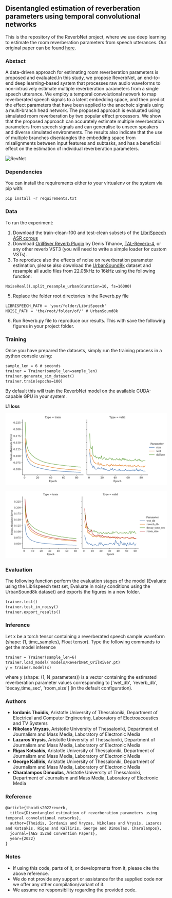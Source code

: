 ## Disentangled estimation of reverberation parameters using temporal convolutional networks

This is the repository of the ReverbNet project, where we use deep learning to estimate the room reverberation parameters from speech utterances. Our original paper can be found [here](https://aes.org/link).

### Abstact
A data-driven approach for estimating room reverberation parameters is proposed and evaluated.In this study, we propose ReverbNet, an end-to-end deep learning-based system that processes raw audio waveforms to non-intrusively estimate multiple reverberation parameters from a single speech utterance. We employ a temporal convolutional network to map reverberated speech signals to a latent embedding space, and then predict the effect parameters that have been applied to the anechoic signals using a multi-branch head network. The proposed approach is evaluated using simulated room reverberation by two popular  effect processors. We show that the proposed approach can accurately estimate multiple reverberation parameters from speech signals and can generalise to unseen speakers and diverse simulated environments. The results also indicate that the use of multiple branches disentangles the embedding space from misalignments between input features and subtasks, and has a beneficial effect on the estimation of individual reverberation parameters.

![RevNet](model.png)


### Dependencies

You can install the requirements either to your virtualenv or the system via pip with:

```
pip install -r requirements.txt
```

### Data
To run the experiment:

1. Download the train-clean-100 and test-clean subsets of the [LibriSpeech ASR corpus](https://www.openslr.org/12) 
2. Download [OrilRiver Reverb Plugin](https://www.kvraudio.com/product/orilriver-by-denis-tihanov) by Denis Tihanov, [TAL-Reverb-4](https://tal-software.com/products/tal-reverb-4), or any other reverb VST3 (you will need to write a simple loader for custom VSTs).
3. To reproduce also the effects of noise on reverberation parameter estimation, please also download the [UrbanSound8k](https://zenodo.org/record/1203745#.YiZg1C8Rpqs) dataset and resample all audio files from 22.05kHz to 16kHz using the following function:
```
NoiseReal().split_resample_urban(duration=10, fs=16000)
```
5. Replace the folder root directories in the Reverb.py file
```
LIBRISPEECH_PATH = 'your/folder/LibriSpeech'
NOISE_PATH = 'the/root/folder/of/' # UrbanSound8k
```
6. Run Reverb.py file to reproduce our results. This with save the following figures in your project folder.

### Training

Once you have prepared the datasets, simply run the training process in a python console using:

```
sample_len = 6 # seconds
trainer = Trainer(sample_len=sample_len)
trainer.generate_sim_dataset()
trainer.train(epochs=100)
```
By default this will train the ReverbNet model on the available CUDA-capable GPU in your system.

**L1 loss**

![Loss TAL-Reverb-4](https://github.com/ithoidis/Reverb-parameter-estimation-using-temporal-CNNs/blob/main/results_TAL-Reverb-4/plots/train_history_param_tal.png)

![Loss OrilRiver](https://github.com/ithoidis/Reverb-parameter-estimation-using-temporal-CNNs/blob/main/results_OrilRiver/plots/train_history_param_oril.png)


### Evaluation
The following function perform the evaluation stages of the model (Evaluate using the Librispeech test set, Evaluate in noisy conditions using the UrbanSound8k dataset) and exports the figures in a new folder.
```
trainer.test()
trainer.test_in_noisy()
trainer.export_results()
```

### Inference
Let x be a torch tensor containing a reverberated speech sample waveform (shape: (1, time_samples), Float tensor). Type the following commands to get the model inference

```
trainer = Trainer(sample_len=6)
trainer.load_model('models/ReverbNet_OrilRiver.pt)
y = trainer.model(x)
```
where y (shape: (1, N_parameters)) is a vector containing the estimated reverberation parameter values corresponding to ['wet_db', 'reverb_db', 'decay_time_sec', 'room_size'] (in the default configuration).


### Authors

* **Iordanis Thoidis**, Aristotle University of Thessaloniki, Department of Electrical and Computer Engineering, Laboratory of Electroacoustics and TV Systems
* **Nikolaos Vryzas**, Aristotle University of Thessaloniki, Department of Journalism and Mass Media, Laboratory of Electronic Media
* **Lazaros Vrysis**, Aristotle University of Thessaloniki, Department of Journalism and Mass Media, Laboratory of Electronic Media
* **Rigas Kotsakis**, Aristotle University of Thessaloniki, Department of Journalism and Mass Media, Laboratory of Electronic Media
* **George Kalliris**, Aristotle University of Thessaloniki, Department of Journalism and Mass Media, Laboratory of Electronic Media
* **Charalampos Dimoulas**, Aristotle University of Thessaloniki, Department of Journalism and Mass Media, Laboratory of Electronic Media
 
### Reference

```
@article{thoidis2022reverb,
  title={Disentangled estimation of reverberation parameters using temporal convolutional networks},
  author={Thoidis, Iordanis and Vryzas, Nikolaos and Vrysis, Lazaros and Kotsakis, Rigas and Kalliris, George and Dimoulas, Charalampos},
  journal={AES 152nd Convention Papers},
  year={2022}
}
```

### Notes

* If using this code, parts of it, or developments from it, please cite the above reference.
* We do not provide any support or assistance for the supplied code nor we offer any other compilation/variant of it.
* We assume no responsibility regarding the provided code.
